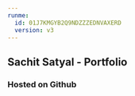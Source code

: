 ```yaml
---
runme:
  id: 01J7KMGYB2Q9NDZZZEDNVAXERD
  version: v3
---
```


## Sachit Satyal - Portfolio

### Hosted on Github